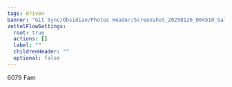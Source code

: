 ```yaml
---
tags: driven
banner: "Git Sync/Obsidian/Photos Header/Screenshot_20250126_004510_Gallery.jpg"
zettelFlowSettings:
  root: true
  actions: []
  label: ""
  childrenHeader: ""
  optional: false
---
```

6079 Fam